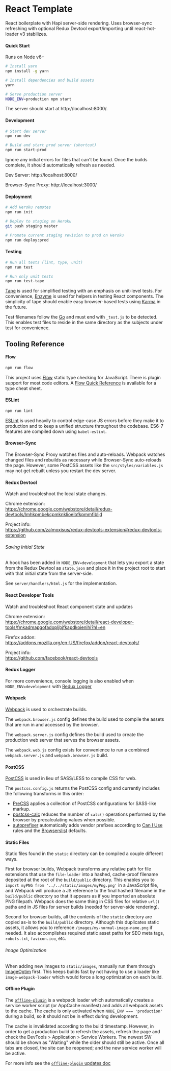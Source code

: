 # React Template

React boilerplate with Hapi server-side rendering. Uses browser-sync refreshing
with optional Redux Devtool export/importing until react-hot-loader v3
stabilizes.

#### Quick Start

Runs on Node v6+

```sh
# Install yarn
npm install -g yarn

# Install dependencies and build assets
yarn

# Serve production server
NODE_ENV=production npm start
```

The server should start at http://localhost:8000/.

#### Development

```sh
# Start dev server
npm run dev
```

```sh
# Build and start prod server (shortcut)
npm run start-prod
```

Ignore any initial errors for files that can't be found. Once the builds
complete, it should automatically refresh as needed.

Dev Server:
http://localhost:8000/

Browser-Sync Proxy:
http://localhost:3000/

#### Deployment

```sh
# Add Heroku remotes
npm run init

# Deploy to staging on Heroku
git push staging master

# Promote current staging revision to prod on Heroku
npm run deploy:prod
```

#### Testing

```sh
# Run all tests (lint, type, unit)
npm run test

# Run only unit tests
npm run test-tape
```

[Tape](https://www.npmjs.com/package/tape) is used for simplified testing with
an emphasis on unit-level tests. For convenience,
[Enzyme](http://airbnb.io/enzyme/) is used for helpers in testing React
components. The simplicity of tape should enable easy browser-based tests using
[Karma](https://karma-runner.github.io/1.0/index.html) in the future.

Test filenames follow the [Go](https://golang.org/doc/code.html#Testing) and
must end with `_test.js` to be detected. This enables test files to reside in
the same directory as the subjects under test for convenience.

## Tooling Reference

#### Flow

```sh
npm run flow
```

This project uses [Flow](https://flowtype.org/) static type checking for
JavaScript. There is plugin support for most code editors.  A [Flow Quick
Reference](https://flowtype.org/docs/quick-reference.html) is available for a
type cheat sheet.

#### ESLint

```sh
npm run lint
```

[ESLint](http://eslint.org/) is used heavily to control edge-case JS errors
before they make it to production and to keep a unified structure throughout
the codebase.  ES6-7 features are compiled down using `babel-eslint`.

#### Browser-Sync

The Browser-Sync Proxy watches files and auto-reloads.  Webpack watches changed
files and rebuilds as necessary while Browser-Sync auto-reloads the page.
However, some PostCSS assets like the `src/styles/variables.js` may not get
rebuilt unless you restart the dev server.

#### Redux Devtool

Watch and troubleshoot the local state changes.

Chrome extension:<br />
https://chrome.google.com/webstore/detail/redux-devtools/lmhkpmbekcpmknklioeibfkpmmfibljd

Project info:<br />
https://github.com/zalmoxisus/redux-devtools-extension#redux-devtools-extension

###### Saving Initial State

A hook has been added in `NODE_ENV=development` that lets you export a state
from the Redux Devtool as `state.json` and place it in the project root to
start with that initial state from the server-side.

See `server/handlers/html.js` for the implementation.

#### React Developer Tools

Watch and troubleshoot React component state and updates

Chrome extension:<br />
https://chrome.google.com/webstore/detail/react-developer-tools/fmkadmapgofadopljbjfkapdkoienihi?hl=en

Firefox addon:<br />
https://addons.mozilla.org/en-US/firefox/addon/react-devtools/

Project info:<br /> https://github.com/facebook/react-devtools

#### Redux Logger

For more convenience, console logging is also enabled when
`NODE_ENV=development` with [Redux
Logger](https://github.com/evgenyrodionov/redux-logger)

#### Webpack

[Webpack](https://webpack.github.io/) is used to orchestrate builds.

The `webpack.browser.js` config defines the build used to compile the assets
that are run in and accessed by the browser.

The `webpack.server.js` config defines the build used to create the production
web server that serves the browser assets.

The `webpack.web.js` config exists for convenience to run a combined
`webpack.server.js` and `webpack.browser.js` build.

#### PostCSS

[PostCSS](http://postcss.org/) is used in lieu of SASS/LESS to compile CSS for
web.

The `postcss.config.js` returns the PostCSS config and currently includes the
following transforms in this order:

- [PreCSS](https://github.com/jonathantneal/precss) applies a collection of
  PostCSS configurations for SASS-like markup.
- [postcss-calc](https://github.com/postcss/postcss-calc) reduces the number of
  `calc()` operations performed by the browser by precalculating values when
  possible.
- [autoprefixer](https://github.com/postcss/autoprefixer) automatically adds
  vendor prefixes according to [Can I Use](http://caniuse.com/) rules and the
  [Browserslist](https://github.com/ai/browserslist#queries) defaults.

#### Static Files

Static files found in the `static` directory can be compiled a couple different
ways.

First for browser builds, Webpack transforms any relative path for file
extensions that use the `file-loader` into a hashed, cache-proof filename
deposited at the root of the `build/public` directory. This enables you to
`import myPNG from '../../static/images/myPng.png'` in a JavaScript file, and
Webpack will produce a JS reference to the final hashed filename in the
`build/public` directory so that it appears as if you imported an absolute PNG
filepath. Webpack does the same thing in CSS files for relative `url()` paths
and in JS files for server builds (needed for server-side rendering).

Second for browser builds, all the contents of the `static` directory are
copied as-is to the `build/public` directory. Although this duplicates static
assets, it allows you to reference `/images/my-normal-image-name.png` if
needed. It also accomplishes required static asset paths for SEO meta tags,
`robots.txt`, `favicon.ico`, etc.

###### Image Optimization

When adding new images to `static/images`, manually run them through
[ImageOptim](https://imageoptim.com/mac) first. This keeps builds fast by not
having to use a loader like `image-webpack-loader` which would force a long
optimization on each build.

#### Offline Plugin

The [`offline-plugin`](https://www.npmjs.com/package/offline-plugin) is a
webpack loader which automatically creates a service worker script (or AppCache
manifest) and adds all webpack assets to the cache. The cache is only activated
when `NODE_ENV === 'production'` during a build, so it should not be in effect
during development.

The cache is invalidated according to the build timestamp. However, in order to
get a production build to refresh the assets, refresh the page and check the
DevTools > Application > Service Workers. The newest SW should be shown as
"Waiting" while the older should still be active. Once all tabs are closed, the
site can be reopened; and the new service worker will be active.

For more info see the [`offline-plugin` updates
doc](https://github.com/NekR/offline-plugin/blob/67cbd750f82229a41a12347d800bf3e9cc1a9ad7/docs/updates.md#serviceworker-and-appcache-update-process)
